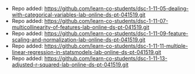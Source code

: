 
- Repo added: https://github.com/learn-co-students/dsc-1-11-05-dealing-with-categorical-variables-lab-online-ds-pt-041519.git
- Repo added: https://github.com/learn-co-students/dsc-1-11-07-multicollinearity-of-features-lab-online-ds-pt-041519.git
- Repo added: https://github.com/learn-co-students/dsc-1-11-09-feature-scaling-and-normalization-lab-online-ds-pt-041519.git
- Repo added: https://github.com/learn-co-students/dsc-1-11-11-multiple-linear-regression-in-statsmodels-lab-online-ds-pt-041519.git
- Repo added: https://github.com/learn-co-students/dsc-1-11-13-adjusted-r-squared-lab-online-ds-pt-041519.git